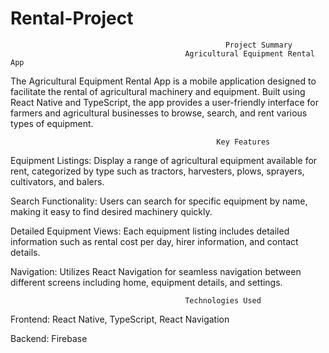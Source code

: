 # Rental-Project
                                                    Project Summary
                                           Agricultural Equipment Rental App
The Agricultural Equipment Rental App is a mobile application designed to facilitate the rental of agricultural machinery and equipment. Built using React Native and TypeScript, the app provides a user-friendly interface for farmers and agricultural businesses to browse, search, and rent various types of equipment.

                                                  Key Features
Equipment Listings: Display a range of agricultural equipment available for rent, categorized by type such as tractors, harvesters, plows, sprayers, cultivators, and balers.

Search Functionality: Users can search for specific equipment by name, making it easy to find desired machinery quickly.

Detailed Equipment Views: Each equipment listing includes detailed information such as rental cost per day, hirer information, and contact details.

Navigation: Utilizes React Navigation for seamless navigation between different screens including home, equipment details, and settings.

                                           Technologies Used
Frontend: React Native, TypeScript, React Navigation

Backend: Firebase